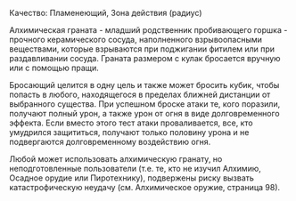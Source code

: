 Качество: Пламенеющий, Зона действия (радиус)

Алхимическая граната - младший родственник пробивающего горшка - прочного керамического сосуда, наполненного взрывоопасными веществами, которые взрываются при поджигании фитилем или при раздавливании сосуда. Граната размером с кулак бросается вручную или с помощью пращи.

Бросающий целится в одну цель и также может бросить кубик, чтобы попасть в любого, находящегося в пределах ближней дистанции от выбранного существа. При успешном броске атаки те, кого поразили, получают полный урон, а также урон от огня в виде долговременного эффекта. Если вместо этого тест атаки проваливается, все, кто умудрился защититься, получают только половину урона и не подвергаются долговременному воздействию огня.

Любой может использовать алхимическую гранату, но неподготовленные пользователи (т.е. те, кто не изучил Алхимию, Осадное орудие или Пиротехнику), подвержены риску вызвать катастрофическую неудачу (см. Алхимическое оружие, страница 98).